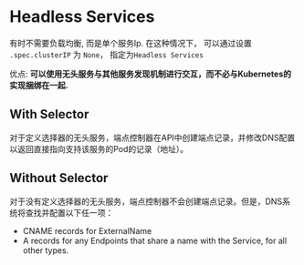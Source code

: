 # Headless Services

有时不需要负载均衡, 而是单个服务Ip. 在这种情况下， 可以通过设置 ```.spec.clusterIP``` 为 `None`， 指定为```Headless Services```


优点: **可以使用无头服务与其他服务发现机制进行交互，而不必与Kubernetes的实现捆绑在一起.**



## With Selector

对于定义选择器的无头服务，端点控制器在API中创建端点记录，并修改DNS配置以返回直接指向支持该服务的Pod的记录（地址）。

## Without Selector

对于没有定义选择器的无头服务，端点控制器不会创建端点记录。但是，DNS系统将查找并配置以下任一项：
- CNAME records for ExternalName
- A records for any Endpoints that share a name with the Service, for all other types.


